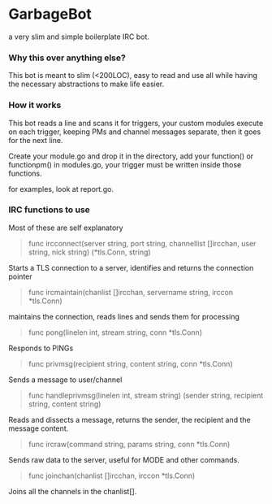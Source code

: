 # GarbageBot
a very slim and simple boilerplate IRC bot.

### Why this over anything else?
This bot is meant to slim (<200LOC), easy to read and use all while having the necessary abstractions to make life easier.

### How it works
This bot reads a line and scans it for triggers, your custom modules execute on each trigger, keeping PMs and channel messages separate, then it goes for the next line.

Create your module.go and drop it in the directory, add your function() or functionpm() in modules.go, your trigger must be written inside those functions.

for examples, look at report.go.

### IRC functions to use
Most of these are self explanatory
>func ircconnect(server string, port string, channellist []ircchan, user string, nick string) (*tls.Conn, string)

Starts a TLS connection to a server, identifies and returns the connection pointer

>func ircmaintain(chanlist []ircchan, servername string, irccon *tls.Conn)

maintains the connection, reads lines and sends them for processing

>func pong(linelen int, stream string, conn *tls.Conn)

Responds to PINGs

>func privmsg(recipient string, content string, conn *tls.Conn) 

Sends a message to user/channel

>func handleprivmsg(linelen int, stream string) (sender string, recipient string, content string)

Reads and dissects a message, returns the sender, the recipient and the message content.

>func ircraw(command string, params string, conn *tls.Conn) 

Sends raw data to the server, useful for MODE and other commands.

>func joinchan(chanlist []ircchan, irccon *tls.Conn) 

Joins all the channels in the chanlist[].
